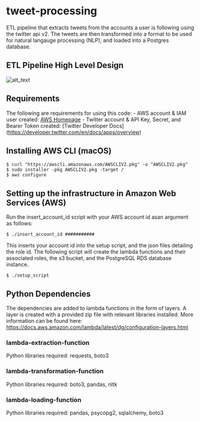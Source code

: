 # tweet-processing
ETL pipeline that extracts tweets from the accounts a user is following using the twitter api v2. The tweets are then transformed into a format to be used for natural langauge processing (NLP), and loaded into a Postgres database.

## **ETL Pipeline High Level Design**

![alt_text](https://github.com/oiannace/tweet-processing/blob/master/aws-architecture-diagram.png)  

## **Requirements**
The following are requirements for using this code:
	- AWS account & IAM user created: [AWS Homepage](https://aws.amazon.com/?nc2=h_lg)
	- Twitter account & API Key, Secret, and Bearer Token created: [Twitter Developer Docs] (https://developer.twitter.com/en/docs/apps/overview)
	 
## **Installing AWS CLI (macOS)**

```
$ curl "https://awscli.amazonaws.com/AWSCLIV2.pkg" -o "AWSCLIV2.pkg"
$ sudo installer -pkg AWSCLIV2.pkg -target /
$ aws configure
```

## **Setting up the infrastructure in Amazon Web Services (AWS)**

Run the insert_account_id script with your AWS account id asan argument as follows:
```
$ ./insert_account_id ###########
```
This inserts your account id into the setup script, and the json files detailing the role id. The following script will create the lambda functions and their associated roles, the s3 bucket, and the PostgreSQL RDS database instance.
```
$ ./setup_script
```

## **Python Dependencies**

The dependencies are added to lambda functions in the form of layers. A layer is created with a provided zip file with relevant libraries installed. More information can be found here: https://docs.aws.amazon.com/lambda/latest/dg/configuration-layers.html

### lambda-extraction-function
Python libraries required: requests, boto3

### lambda-transformation-function
Python libraries required: boto3, pandas, nltk

### lambda-loading-function
Python libraries required: pandas, psycopg2, sqlalchemy, boto3
